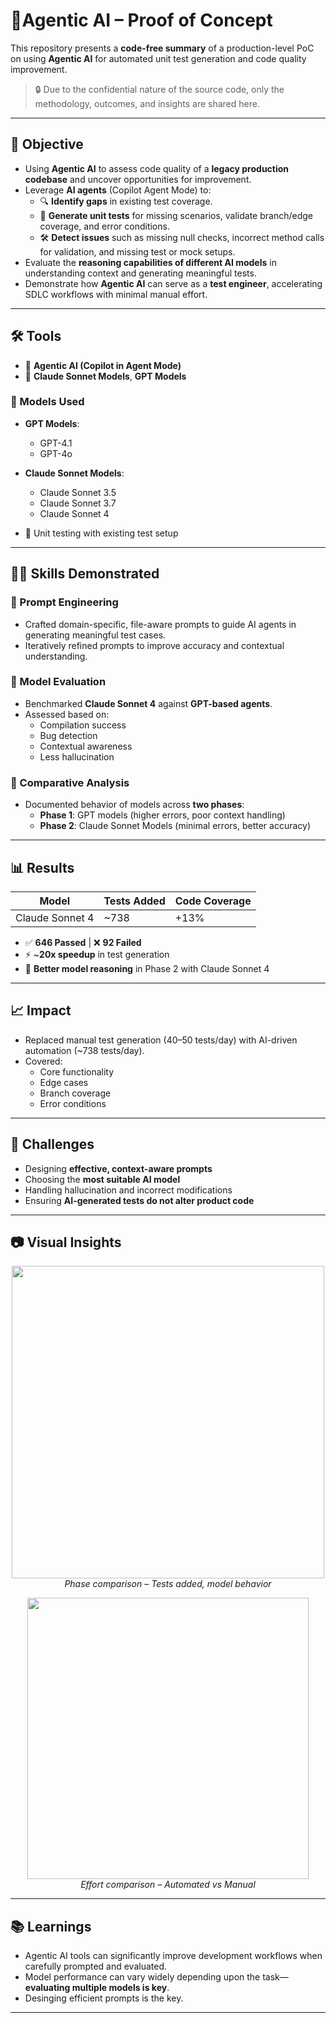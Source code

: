 
# 🚀Agentic AI – Proof of Concept

This repository presents a **code-free summary** of a production-level PoC on using **Agentic AI** for automated unit test generation and code quality improvement.

> 🔒 Due to the confidential nature of the source code, only the methodology, outcomes, and insights are shared here.

---

## 📌 Objective

- Using **Agentic AI** to assess code quality of a **legacy production codebase** and uncover opportunities for improvement.
- Leverage **AI agents** (Copilot Agent Mode) to:
  - 🔍 **Identify gaps** in existing test coverage.
  - 🧪 **Generate unit tests** for missing scenarios, validate branch/edge coverage, and error conditions.
  - 🛠️ **Detect issues** such as missing null checks, incorrect method calls for validation, and missing test or mock setups.
- Evaluate the **reasoning capabilities of different AI models** in understanding context and generating meaningful tests.
- Demonstrate how **Agentic AI** can serve as a **test engineer**, accelerating SDLC workflows with minimal manual effort.

---

## 🛠️ Tools

- 🧠 **Agentic AI (Copilot in Agent Mode)**
- 🤖 **Claude Sonnet Models**, **GPT Models**

### 🔹 Models Used
- **GPT Models**:
  - GPT-4.1
  - GPT-4o
- **Claude Sonnet Models**:
  - Claude Sonnet 3.5
  - Claude Sonnet 3.7
  - Claude Sonnet 4

- 🧪 Unit testing with existing test setup

---

## 👨‍💻 Skills Demonstrated

### 🔹 Prompt Engineering
- Crafted domain-specific, file-aware prompts to guide AI agents in generating meaningful test cases.
- Iteratively refined prompts to improve accuracy and contextual understanding.

### 🔹 Model Evaluation
- Benchmarked **Claude Sonnet 4** against **GPT-based agents**.
- Assessed based on:
  - Compilation success
  - Bug detection
  - Contextual awareness
  - Less hallucination 

### 🔹 Comparative Analysis
- Documented behavior of models across **two phases**:
  - **Phase 1**: GPT models (higher errors, poor context handling)
  - **Phase 2**: Claude Sonnet Models (minimal errors, better accuracy)

---

## 📊 Results

|      Model      | Tests Added |  Code Coverage |
|-----------------|-------------|----------------|
| Claude Sonnet 4 | ~738        | +13%           |

- ✅ **646 Passed** | ❌ **92 Failed**
- ⚡ ~**20x speedup** in test generation
- 🧠 **Better model reasoning** in Phase 2 with Claude Sonnet 4

---

## 📈 Impact

- Replaced manual test generation (40–50 tests/day) with AI-driven automation (~738 tests/day).
- Covered:
  - Core functionality
  - Edge cases
  - Branch coverage
  - Error conditions
---

## 🧩 Challenges

- Designing **effective, context-aware prompts**
- Choosing the **most suitable AI model**
- Handling hallucination and incorrect modifications
- Ensuring **AI-generated tests do not alter product code**

---

## 📷 Visual Insights

<p align="center">
  <img src="screenshots/phase1_vs_phase2.png" width="500"/>
  <br/>
  <em>Phase comparison – Tests added, model behavior</em>
</p>

<p align="center">
  <img src="screenshots/effort_impact.png" width="450"/>
  <br/>
  <em>Effort comparison – Automated vs Manual</em>
</p>

---

## 📚 Learnings

- Agentic AI tools can significantly improve development workflows when carefully prompted and evaluated.
- Model performance can vary widely depending upon the task— **evaluating multiple models is key**.
- Desinging efficient prompts is the key.

---


